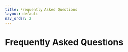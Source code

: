 ```yaml
---
title: Frequently Asked Questions
layout: default
nav_order: 2
---
```


# Frequently Asked Questions